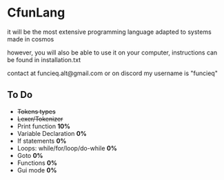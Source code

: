 <h1>CfunLang</h1>
<p>it will be the most extensive programming language adapted to systems made in cosmos</p>
<p>however, you will also be able to use it on your computer, instructions can be found in installation.txt</p>

<p>contact at funcieq.alt@gmail.com or on discord my username is "funcieq"</p>

## To Do
<ul>
<li><del>Tokens types</del></li>
<li><del>Lexer/Tokenizer</del></li>
<li>Print function <b>10%</b></li>
<li>Variable Declaration <b>0%</b></li>
<li>If statements <b>0%</b></li>
<li>Loops: while/for/loop/do-while <b>0%</b></li>
<li>Goto <b>0%</b></li>
<li>Functions <b>0%</b></li>
<li>Gui mode <b>0%</b></li>
</ul>